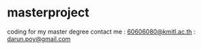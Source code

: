 # masterproject
coding for my master degree
contact me  : 60606080@kmitl.ac.th
            : darun.poy@gmail.com
